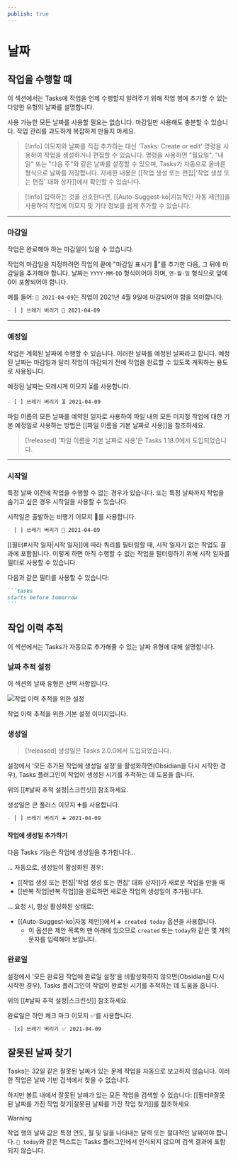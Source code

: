 ```yaml
---
publish: true
---
```


# 날짜

## 작업을 수행할 때

이 섹션에서는 Tasks에 작업을 언제 수행할지 알려주기 위해 작업 행에 추가할 수 있는 다양한 유형의 날짜를 설명합니다.

사용 가능한 모든 날짜를 사용할 필요는 없습니다.
마감일만 사용해도 충분할 수 있습니다.
작업 관리를 과도하게 복잡하게 만들지 마세요.

> [!info]
> 이모지와 날짜를 직접 추가하는 대신 'Tasks: Create or edit' 명령을 사용하여 작업을 생성하거나 편집할 수 있습니다.
명령을 사용하면 "월요일", "내일" 또는 "다음 주"와 같은 날짜를 설정할 수 있으며, Tasks가 자동으로 올바른 형식으로 날짜를 저장합니다.
자세한 내용은 [[작업 생성 또는 편집|'작업 생성 또는 편집' 대화 상자]]에서 확인할 수 있습니다.

> [!info]
> 입력하는 것을 선호한다면, [[Auto-Suggest-ko|지능적인 자동 제안]]을 사용하여 작업에 이모지 및 기타 정보를 쉽게 추가할 수 있습니다.

---

### 마감일

작업은 완료해야 하는 마감일이 있을 수 있습니다.

작업의 마감일을 지정하려면 작업의 끝에 "마감일 표시기 📅"를 추가한 다음, 그 뒤에 마감일을 추가해야 합니다.
날짜는 `YYYY-MM-DD` 형식이어야 하며, `연-월-일` 형식으로 앞에 0이 포함되어야 합니다.

예를 들어: `📅 2021-04-09`는 작업이 2021년 4월 9일에 마감되어야 함을 의미합니다.

```markdown
- [ ] 쓰레기 버리기 📅 2021-04-09
```

---

### 예정일

작업은 계획된 날짜에 수행할 수 있습니다. 이러한 날짜를 예정된 날짜라고 합니다.
예정된 날짜는 마감일과 달리 작업이 마감되기 전에 작업을 완료할 수 있도록 계획하는 용도로 사용됩니다.

예정된 날짜는 모래시계 이모지 ⏳를 사용합니다.

```markdown
- [ ] 쓰레기 버리기 ⏳ 2021-04-09
```

파일 이름의 모든 날짜를 예약된 일자로 사용하여 파일 내의 모든 미지정 작업에 대한 기본 예정일로 사용하는 방법은 [[파일 이름을 기본 날짜로 사용]]을 참조하세요.

> [!released]
'파일 이름을 기본 날짜로 사용'은 Tasks 1.18.0에서 도입되었습니다.

---

### 시작일

특정 날짜 이전에 작업을 수행할 수 없는 경우가 있습니다.
또는 특정 날짜까지 작업을 숨기고 싶은 경우 시작일을 사용할 수 있습니다.

시작일은 출발하는 비행기 이모지 🛫를 사용합니다.

```markdown
- [ ] 쓰레기 버리기 🛫 2021-04-09
```

[[필터#시작 일자|시작 일자]]에 따라 쿼리를 필터링할 때, 시작 일자가 없는 작업도 결과에 포함됩니다.
이렇게 하면 아직 수행할 수 없는 작업을 필터링하기 위해 시작 일자를 필터로 사용할 수 있습니다.

다음과 같은 필터를 사용할 수 있습니다:

````markdown
```tasks
starts before tomorrow
```
````

## 작업 이력 추적

이 섹션에서는 Tasks가 자동으로 추가해줄 수 있는 날짜 유형에 대해 설명합니다.

### 날짜 추적 설정

이 섹션의 날짜 유형은 선택 사항입니다.

![작업 이력 추적을 위한 설정](../../images/settings-optional-date-fields.png)

작업 이력 추적을 위한 기본 설정 이미지입니다.

### 생성일

> [!released]
생성일은 Tasks 2.0.0에서 도입되었습니다.

설정에서 '모든 추가된 작업에 생성일 설정'을 활성화하면(Obsidian을 다시 시작한 경우), Tasks 플러그인이 작업이 생성된 시기를 추적하는 데 도움을 줍니다.

위의 [[#날짜 추적 설정|스크린샷]] 참조하세요.

생성일은 큰 플러스 이모지 ➕를 사용합니다.

```markdown
- [ ] 쓰레기 버리기 ➕ 2021-04-09
```

#### 작업에 생성일 추가하기

다음 Tasks 기능은 작업에 생성일을 추가합니다...

... 자동으로, 생성일이 활성화된 경우:

- [[작업 생성 또는 편집|'작업 생성 또는 편집' 대화 상자]]가 새로운 작업을 만들 때
- [[반복 작업|반복 작업]]을 완료하면 새로운 작업의 생성일이 추가됩니다.

... 요청 시, 항상 활성화된 상태로:

- [[Auto-Suggest-ko|자동 제안]]에서 `➕ created today` 옵션을 사용합니다.
  - 이 옵션은 제안 목록의 맨 아래에 있으므로 `created` 또는 `today`와 같은 몇 개의 문자를 입력해야 보입니다.

### 완료일

설정에서 '모든 완료된 작업에 완료일 설정'을 비활성화하지 않으면(Obsidian을 다시 시작한 경우), Tasks 플러그인이 작업이 완료된 시기를 추적하는 데 도움을 줍니다.

위의 [[#날짜 추적 설정|스크린샷]] 참조하세요.

완료일은 하얀 체크 마크 이모지 ✅를 사용합니다.

```markdown
- [x] 쓰레기 버리기 ✅ 2021-04-09
```

## 잘못된 날짜 찾기

Tasks는 32일 같은 잘못된 날짜가 있는 문제 작업을 자동으로 보고하지 않습니다. 이러한 작업은 날짜 기반 검색에서 찾을 수 없습니다.

하지만 볼트 내에서 잘못된 날짜가 있는 모든 작업을 검색할 수 있습니다: [[필터#잘못된 날짜를 가진 작업 찾기|잘못된 날짜를 가진 작업 찾기]]를 참조하세요.

> [!warning]
작업 행의 날짜 값은 특정 연도, 월 및 일을 나타내는 달력 또는 절대적인 날짜여야 합니다. `📅 today`와 같은 텍스트는 Tasks 플러그인에서 인식되지 않으며 검색 결과에 포함되지 않습니다.